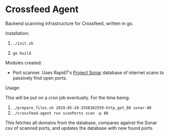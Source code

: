 # Crossfeed Agent

Backend scanning infrastructure for Crossfeed, written in go.

Installation:

1. `./init.sh`

2. `go build`

Modules created:

- Port scanner. Uses Rapid7's [Project Sonar](https://www.rapid7.com/research/project-sonar/) database of internet scans to passively find open ports.

Usage:

This will be put on a cron job eventually. For the time being:

1. `./prepare_files.sh 2019-05-20-1558382559-http_get_80 sonar-80`
2. `./crossfeed-agent run scanPorts scan -p 80`

This fetches all domains from the database, compares against the Sonar csv of scanned ports, and updates the database with new found ports.
